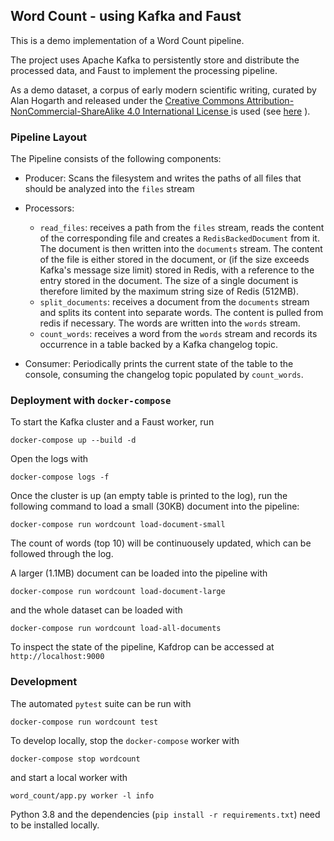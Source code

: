 ## Word Count - using Kafka and Faust

This is a demo implementation of a Word Count pipeline.

The project uses Apache Kafka to persistently store and distribute the processed data, 
and Faust to implement the processing pipeline.

As a demo dataset, a corpus of early modern scientific writing, curated by Alan 
Hogarth and released under the [
Creative Commons Attribution-NonCommercial-ShareAlike 4.0 International License
](
http://creativecommons.org/licenses/by-nc-sa/4.0/
) is used (see [here](
https://graphics.cs.wisc.edu/WP/vep/vep-early-modern-science-collection/)
).

### Pipeline Layout
The Pipeline consists of the following components:

- Producer: Scans the filesystem and writes the paths of all files that should 
be analyzed into the `files` stream

- Processors:
    -  `read_files`: receives a path from the `files` stream, reads the content 
    of the corresponding file and creates a `RedisBackedDocument` from it. The 
    document is then written into the `documents` stream. The content of the 
    file is either stored in the document, or (if the size exceeds Kafka's 
    message size limit) stored in Redis, with a reference to the entry stored in 
    the document. The size of a single document is therefore limited by the 
    maximum string size of Redis (512MB).
    - `split_documents`: receives a document from the `documents` stream and 
    splits its content into separate words. The content is pulled from redis if 
    necessary. The words are written into the `words` stream.
    - `count_words`: receives a word from the `words` stream and records its 
    occurrence in a table backed by a Kafka changelog topic. 

- Consumer: Periodically prints the current state of the table to the console, 
consuming the changelog topic populated by `count_words`.
    

### Deployment with `docker-compose`
To start the Kafka cluster and a Faust worker, run
```
docker-compose up --build -d
```
Open the logs with
```
docker-compose logs -f
```
Once the cluster is up (an empty table is printed to the log), run the following 
command to load a small (30KB) document into the pipeline:
```
docker-compose run wordcount load-document-small
```
The count of words (top 10) will be continuousely updated, which can be 
followed through the log.

A larger (1.1MB) document can be loaded into the pipeline with
```
docker-compose run wordcount load-document-large
```
and the whole dataset can be loaded with
```
docker-compose run wordcount load-all-documents
```
To inspect the state of the pipeline, Kafdrop can be accessed at 
`http://localhost:9000`
### Development
The automated `pytest` suite can be run with
```
docker-compose run wordcount test
```

To develop locally, stop the `docker-compose` worker with
```
docker-compose stop wordcount
```
and start a local worker with
```
word_count/app.py worker -l info
```
Python 3.8 and the dependencies (`pip install -r requirements.txt`) need to be 
installed locally.